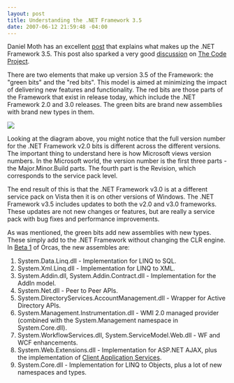 ```yaml
---
layout: post
title: Understanding the .NET Framework 3.5
date: 2007-06-12 21:59:48 -04:00
---
```


Daniel Moth has an excellent [post](http://www.danielmoth.com/Blog/2007/06/net-framework-35.html) that explains what makes up the .NET Framework 3.5. This post also sparked a very good [discussion](http://www.codeproject.com/lounge.asp?select=2074979&df=100&forumid=1159&fr=766.5#xx2074979xx) on [The Code Project](http://www.codeproject.com).

There are two elements that make up version 3.5 of the Framework: the "green bits" and the "red bits". This model is aimed at minimizing the impact of delivering new features and functionality. The red bits are those parts of the Framework that exist in release today, which include the .NET Framework 2.0 and 3.0 releases. The green bits are brand new assemblies with brand new types in them.

![](http://www.danielmoth.com/Blog/fx35.png)

Looking at the diagram above, you might notice that the full version number for the .NET Framework v2.0 bits is different across the different versions. The important thing to understand here is how Microsoft views version numbers. In the Microsoft world, the version number is the first three parts - the Major.Minor.Build parts. The fourth part is the Revision, which corresponds to the service pack level.

The end result of this is that the .NET Framework v3.0 is at a different service pack on Vista then it is on other versions of Windows. The .NET Framework v3.5 includes updates to both the v2.0 and v3.0 frameworks. These updates are not new changes or features, but are really a service pack with bug fixes and performance improvements.

As was mentioned, the green bits add new assemblies with new types. These simply add to the .NET Framework without changing the CLR engine. In [Beta 1](http://www.microsoft.com/downloads/details.aspx?familyid=36b6609e-6f3d-40f4-8c7d-ad111679d8dc&displaylang=en&tm "here") of Orcas, the new assembles are:

1.  System.Data.Linq.dll - Implementation for LINQ to SQL.
2.  System.Xml.Linq.dll - Implementation for LINQ to XML.
3.  System.Addin.dll, System.Addin.Contract.dll - Implementation for the AddIn model.
4.  System.Net.dll - Peer to Peer APIs.
5.  System.DirectoryServices.AccountManagement.dll - Wrapper for Active Directory APIs.
6.  System.Management.Instrumentation.dll - WMI 2.0 managed provider (combined with the System.Management namespace in System.Core.dll).
7.  System.WorkflowServices.dll, System.ServiceModel.Web.dll - WF and WCF enhancements.
8.  System.Web.Extensions.dll - Implementation for ASP.NET AJAX, plus the implementation of [Client Application Services](http://www.danielmoth.com/Blog/2007/05/client-application-services-in-orcas.html).
9.  System.Core.dll - Implementation for LINQ to Objects, plus a lot of new namespaces and types.
